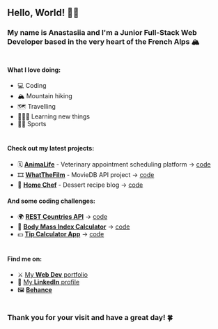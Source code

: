 ## Hello, World! 🦊✨
### My name is Anastasiia and I'm a Junior Full-Stack Web Developer based in the very heart of the French Alps 🏔️ 
#
#### What I love doing:
- 💻 Coding
- 🏔️ Mountain hiking
- 🗺️ Travelling
- 👩🏻‍🎓 Learning new things
- 🚵‍♀️ Sports
#
#### Check out my latest projects:
- 🗓️ [**AnimaLife**](https://animalife.ovh/) - Veterinary appointment scheduling platform → [code](https://github.com/anastasiiaal/animalife_project)
- 🎞️ [**WhatTheFilm**](https://www.anastasiia.pro/projects/WhatTheFilm/) - MovieDB API project → [code](https://github.com/anastasiiaal/WhatTheFilm)
- 🧁 [**Home Chef**](https://www.anastasiia.pro/projects/home-chef/) - Dessert recipe blog → [code](https://github.com/anastasiiaal/Dessert-Recipe-blog)

#### And some coding challenges:
- 🌍 [**REST Countries API**](https://shimmering-elf-4335fd.netlify.app/) → [code](https://github.com/anastasiiaal/countries-api-react)
- 🥦 [**Body Mass Index Calculator**](https://bmi-calculator-dusky.vercel.app/) → [code](https://github.com/anastasiiaal/bmi-calculator)
- 💵 [**Tip Calculator App**](https://anastasiiaal.github.io/tip-calculator-app/) → [code](https://github.com/anastasiiaal/tip-calculator-app)
#
#### Find me on:
- ⚔️ [My **Web Dev** portfolio](https://www.anastasiia.pro/)
- 💼 [My **LinkedIn** profile](https://www.linkedin.com/in/a-alekseenko/)
- 🖼️ [**Behance**](https://www.behance.net/anastasaleksee8)
#
### Thank you for your visit and have a great day! 🍀
<!-- #
#### p.s. Oh, and yes, I kind of do love PHP ✨
<a href="https://github.com/anuraghazra/convoychat">
  <img align="center" src="https://github-readme-stats.vercel.app/api/top-langs/?username=anastasiiaal&layout=compact" />
</a>
 -->
